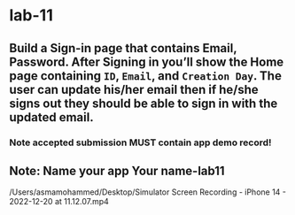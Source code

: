 # lab-11

## Build a Sign-in page that contains Email, Password. After Signing in you’ll show the Home page containing `ID`, `Email`, and `Creation Day`. The user can update his/her email then if he/she signs out they should be able to sign in with the updated email.

### Note accepted submission MUST contain app demo record!

Note: Name your app Your name-lab11
---

/Users/asmamohammed/Desktop/Simulator Screen Recording - iPhone 14 - 2022-12-20 at 11.12.07.mp4
